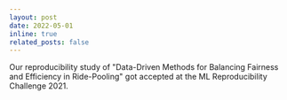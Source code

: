 ```yaml
---
layout: post
date: 2022-05-01
inline: true
related_posts: false
---
```


Our reproducibility study of "Data-Driven Methods for Balancing Fairness and Efficiency in Ride-Pooling" got accepted at the ML Reproducibility Challenge 2021.